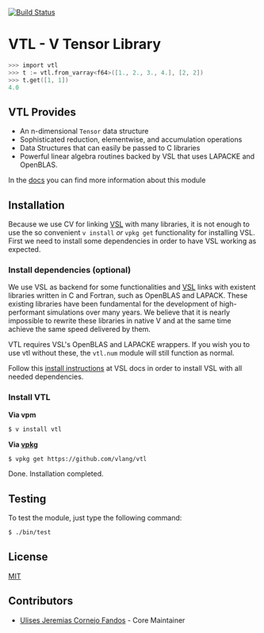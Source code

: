 [![Build Status](https://github.com/vlang/vtl/workflows/CI/badge.svg)](https://github.com/vlang/vtl/commits/master)

# VTL - V Tensor Library

```v
>>> import vtl
>>> t := vtl.from_varray<f64>([1., 2., 3., 4.], [2, 2])
>>> t.get([1, 1])
4.0
```

## VTL Provides

- An n-dimensional `Tensor` data structure
- Sophisticated reduction, elementwise, and accumulation operations
- Data Structures that can easily be passed to C libraries
- Powerful linear algebra routines backed by VSL that uses LAPACKE and OpenBLAS.

In the [docs](./docs/README.md) you can find more information about this module 

## Installation

Because we use CV for linking [VSL](https://github.com/vlang/vsl) with many libraries, it is not enough to use the so convenient `v install` _or_ `vpkg get` functionality for installing VSL. First we need to install some dependencies in order to have VSL working as expected.

### Install dependencies (optional)

We use VSL as backend for some functionalities and [VSL](https://github.com/vlang/vsl) links with existent libraries written in C and Fortran, such as OpenBLAS and LAPACK. These existing libraries have been fundamental for the development of high-performant simulations over many years. We believe that it is nearly impossible to rewrite these libraries in native V and at the same time achieve the same speed delivered by them.

VTL requires VSL's OpenBLAS and LAPACKE wrappers. If you wish you to use vtl without these, the `vtl.num` module will still function as normal.

Follow this [install instructions](https://github.com/vlang/vsl#install-vsl-locally) at VSL docs in order to install VSL with all needed dependencies.

### Install VTL

**Via vpm**

```sh
$ v install vtl
```

**Via [vpkg](https://github.com/v-pkg/vpkg)**

```sh
$ vpkg get https://github.com/vlang/vtl
```

Done. Installation completed.

## Testing

To test the module, just type the following command:

```sh
$ ./bin/test
```

## License

[MIT](LICENSE)

## Contributors

- [Ulises Jeremias Cornejo Fandos](https://github.com/ulises-jeremias) - Core Maintainer

